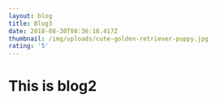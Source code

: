 ```yaml
---
layout: blog
title: Blog3
date: 2018-08-30T08:36:18.417Z
thumbnail: /img/uploads/cute-golden-retriever-puppy.jpg
rating: '5'
---
```

# This is blog2
